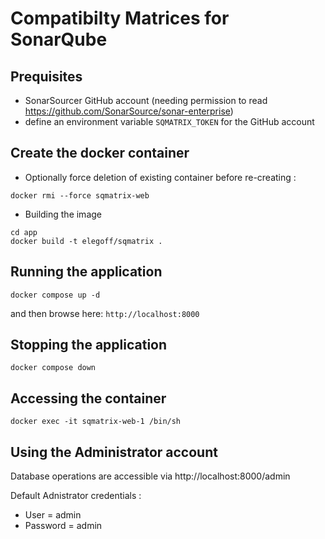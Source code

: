 # Compatibilty Matrices for SonarQube

## Prequisites

- SonarSourcer GitHub account
  (needing permission to read https://github.com/SonarSource/sonar-enterprise)
- define an environment variable `SQMATRIX_TOKEN` for the GitHub account

## Create the docker container

- Optionally force deletion of existing container before re-creating :

```
docker rmi --force sqmatrix-web
```

- Building the image

```
cd app
docker build -t elegoff/sqmatrix .
```

## Running the application

```
docker compose up -d
```

and then browse here: `http://localhost:8000`

## Stopping the application

```
docker compose down
```

## Accessing the container

```
docker exec -it sqmatrix-web-1 /bin/sh
```

## Using the Administrator account

Database operations are accessible via http://localhost:8000/admin

Default Adnistrator credentials :

- User = admin
- Password = admin
